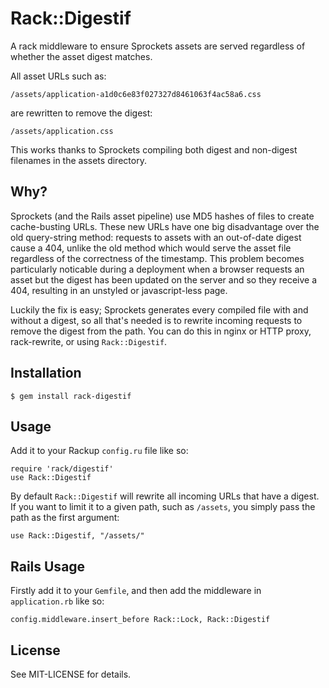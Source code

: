 Rack::Digestif
==============

A rack middleware to ensure Sprockets assets are served regardless of whether the asset digest matches.

All asset URLs such as:

    /assets/application-a1d0c6e83f027327d8461063f4ac58a6.css

are rewritten to remove the digest:

    /assets/application.css

This works thanks to Sprockets compiling both digest and non-digest filenames in the assets directory.

Why?
----

Sprockets (and the Rails asset pipeline) use MD5 hashes of files to create cache-busting URLs. These new URLs have one big disadvantage over the old query-string method: requests to assets with an out-of-date digest cause a 404, unlike the old method which would serve the asset file regardless of the correctness of the timestamp. This problem becomes particularly noticable during a deployment when a browser requests an asset but the digest has been updated on the server and so they receive a 404, resulting in an unstyled or javascript-less page.

Luckily the fix is easy; Sprockets generates every compiled file with and without a digest, so all that's needed is to rewrite incoming requests to remove the digest from the path. You can do this in nginx or HTTP proxy, rack-rewrite, or using `Rack::Digestif`.

Installation
------------

    $ gem install rack-digestif
    
Usage
-----

Add it to your Rackup `config.ru` file like so:

    require 'rack/digestif'
    use Rack::Digestif

By default `Rack::Digestif` will rewrite all incoming URLs that have a digest. If you want to limit it to a given path, such as `/assets`, you simply pass the path as the first argument:

    use Rack::Digestif, "/assets/"


Rails Usage
-----------

Firstly add it to your `Gemfile`, and then add the middleware in `application.rb` like so:

    config.middleware.insert_before Rack::Lock, Rack::Digestif


License
-------

See MIT-LICENSE for details.